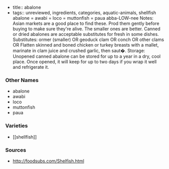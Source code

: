 - title:: abalone
- tags:: unreviewed, ingredients, categories, aquatic-animals, shellfish
abalone = awabi = loco = muttonfish = paua abba-LOW-nee Notes: Asian markets are a good place to find these. Prod them gently before buying to make sure they're alive. The smaller ones are better. Canned or dried abalones are acceptable substitutes for fresh in some dishes. Substitutes: ormer (smaller) OR geoduck clam OR conch OR other clams OR Flatten skinned and boned chicken or turkey breasts with a mallet, marinate in clam juice and crushed garlic, then saut�. Storage: Unopened canned abalone can be stored for up to a year in a dry, cool place. Once opened, it will keep for up to two days if you wrap it well and refrigerate it.

### Other Names

* abalone
* awabi
* loco
* muttonfish
* paua

### Varieties

* [[shellfish]]

### Sources
* http://foodsubs.com/Shelfish.html
